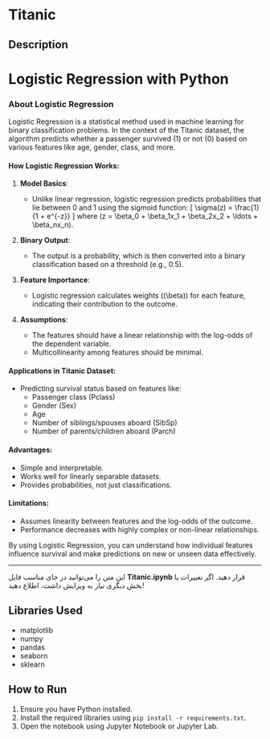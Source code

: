 # Titanic

## Description

# Logistic Regression with Python

### About Logistic Regression

Logistic Regression is a statistical method used in machine learning for binary classification problems. In the context of the Titanic dataset, the algorithm predicts whether a passenger survived (1) or not (0) based on various features like age, gender, class, and more.

#### How Logistic Regression Works:
1. **Model Basics**:
   - Unlike linear regression, logistic regression predicts probabilities that lie between 0 and 1 using the sigmoid function:
     \[
     \sigma(z) = \frac{1}{1 + e^{-z}}
     \]
     where \(z = \beta_0 + \beta_1x_1 + \beta_2x_2 + \ldots + \beta_nx_n\).

2. **Binary Output**:
   - The output is a probability, which is then converted into a binary classification based on a threshold (e.g., 0.5).

3. **Feature Importance**:
   - Logistic regression calculates weights (\(\beta\)) for each feature, indicating their contribution to the outcome.

4. **Assumptions**:
   - The features should have a linear relationship with the log-odds of the dependent variable.
   - Multicollinearity among features should be minimal.

#### Applications in Titanic Dataset:
- Predicting survival status based on features like:
  - Passenger class (Pclass)
  - Gender (Sex)
  - Age
  - Number of siblings/spouses aboard (SibSp)
  - Number of parents/children aboard (Parch)

#### Advantages:
- Simple and interpretable.
- Works well for linearly separable datasets.
- Provides probabilities, not just classifications.

#### Limitations:
- Assumes linearity between features and the log-odds of the outcome.
- Performance decreases with highly complex or non-linear relationships.

By using Logistic Regression, you can understand how individual features influence survival and make predictions on new or unseen data effectively.

---

این متن را می‌توانید در جای مناسب فایل **Titanic.ipynb** قرار دهید. اگر تغییرات یا بخش دیگری نیاز به ویرایش داشت، اطلاع دهید!
## Libraries Used

- matplotlib
- numpy
- pandas
- seaborn
- sklearn

## How to Run

1. Ensure you have Python installed.
2. Install the required libraries using `pip install -r requirements.txt`.
3. Open the notebook using Jupyter Notebook or Jupyter Lab.
